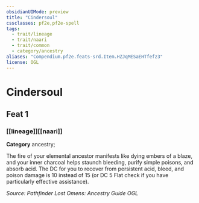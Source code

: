```yaml
---
obsidianUIMode: preview
title: "Cindersoul"
cssclasses: pf2e,pf2e-spell
tags:
  - trait/lineage
  - trait/naari
  - trait/common
  - category/ancestry
aliases: "Compendium.pf2e.feats-srd.Item.HZJqMESaEHTfefz3"
license: OGL
---
```

# Cindersoul
## Feat 1
### [[lineage]][[naari]]

**Category** ancestry; 




The fire of your elemental ancestor manifests like dying embers of a blaze, and your inner charcoal helps staunch bleeding, purify simple poisons, and absorb acid. The DC for you to recover from persistent acid, bleed, and poison damage is 10 instead of 15 (or DC 5 Flat check if you have particularly effective assistance).

*Source: Pathfinder Lost Omens: Ancestry Guide*
*OGL*